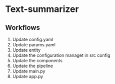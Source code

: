 # Text-summarizer

## Workflows
1. Update config.yaml
2. Update params.yaml 
3. Update entity
4. Update the configuration managet in src config
5. Update the components
6. Update the pipeline
7. Update main.py
8. Update app.py